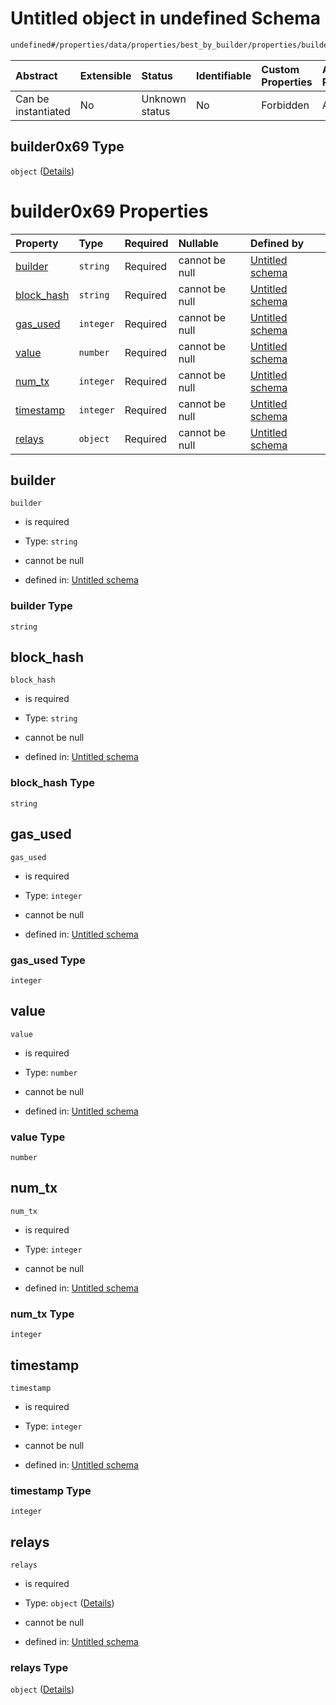 # Untitled object in undefined Schema

```txt
undefined#/properties/data/properties/best_by_builder/properties/builder0x69
```



| Abstract            | Extensible | Status         | Identifiable | Custom Properties | Additional Properties | Access Restrictions | Defined In                                                                          |
| :------------------ | :--------- | :------------- | :----------- | :---------------- | :-------------------- | :------------------ | :---------------------------------------------------------------------------------- |
| Can be instantiated | No         | Unknown status | No           | Forbidden         | Allowed               | none                | [bid\_summary.schema.json\*](../out/bid_summary.schema.json "open original schema") |

## builder0x69 Type

`object` ([Details](bid_summary-properties-data-properties-best_by_builder-properties-builder0x69.md))

# builder0x69 Properties

| Property                   | Type      | Required | Nullable       | Defined by                                                                                                                                                                                                                     |
| :------------------------- | :-------- | :------- | :------------- | :----------------------------------------------------------------------------------------------------------------------------------------------------------------------------------------------------------------------------- |
| [builder](#builder)        | `string`  | Required | cannot be null | [Untitled schema](bid_summary-properties-data-properties-best_by_builder-properties-builder0x69-properties-builder.md "undefined#/properties/data/properties/best_by_builder/properties/builder0x69/properties/builder")       |
| [block\_hash](#block_hash) | `string`  | Required | cannot be null | [Untitled schema](bid_summary-properties-data-properties-best_by_builder-properties-builder0x69-properties-block_hash.md "undefined#/properties/data/properties/best_by_builder/properties/builder0x69/properties/block_hash") |
| [gas\_used](#gas_used)     | `integer` | Required | cannot be null | [Untitled schema](bid_summary-properties-data-properties-best_by_builder-properties-builder0x69-properties-gas_used.md "undefined#/properties/data/properties/best_by_builder/properties/builder0x69/properties/gas_used")     |
| [value](#value)            | `number`  | Required | cannot be null | [Untitled schema](bid_summary-properties-data-properties-best_by_builder-properties-builder0x69-properties-value.md "undefined#/properties/data/properties/best_by_builder/properties/builder0x69/properties/value")           |
| [num\_tx](#num_tx)         | `integer` | Required | cannot be null | [Untitled schema](bid_summary-properties-data-properties-best_by_builder-properties-builder0x69-properties-num_tx.md "undefined#/properties/data/properties/best_by_builder/properties/builder0x69/properties/num_tx")         |
| [timestamp](#timestamp)    | `integer` | Required | cannot be null | [Untitled schema](bid_summary-properties-data-properties-best_by_builder-properties-builder0x69-properties-timestamp.md "undefined#/properties/data/properties/best_by_builder/properties/builder0x69/properties/timestamp")   |
| [relays](#relays)          | `object`  | Required | cannot be null | [Untitled schema](bid_summary-properties-data-properties-best_by_builder-properties-builder0x69-properties-relays.md "undefined#/properties/data/properties/best_by_builder/properties/builder0x69/properties/relays")         |

## builder



`builder`

* is required

* Type: `string`

* cannot be null

* defined in: [Untitled schema](bid_summary-properties-data-properties-best_by_builder-properties-builder0x69-properties-builder.md "undefined#/properties/data/properties/best_by_builder/properties/builder0x69/properties/builder")

### builder Type

`string`

## block\_hash



`block_hash`

* is required

* Type: `string`

* cannot be null

* defined in: [Untitled schema](bid_summary-properties-data-properties-best_by_builder-properties-builder0x69-properties-block_hash.md "undefined#/properties/data/properties/best_by_builder/properties/builder0x69/properties/block_hash")

### block\_hash Type

`string`

## gas\_used



`gas_used`

* is required

* Type: `integer`

* cannot be null

* defined in: [Untitled schema](bid_summary-properties-data-properties-best_by_builder-properties-builder0x69-properties-gas_used.md "undefined#/properties/data/properties/best_by_builder/properties/builder0x69/properties/gas_used")

### gas\_used Type

`integer`

## value



`value`

* is required

* Type: `number`

* cannot be null

* defined in: [Untitled schema](bid_summary-properties-data-properties-best_by_builder-properties-builder0x69-properties-value.md "undefined#/properties/data/properties/best_by_builder/properties/builder0x69/properties/value")

### value Type

`number`

## num\_tx



`num_tx`

* is required

* Type: `integer`

* cannot be null

* defined in: [Untitled schema](bid_summary-properties-data-properties-best_by_builder-properties-builder0x69-properties-num_tx.md "undefined#/properties/data/properties/best_by_builder/properties/builder0x69/properties/num_tx")

### num\_tx Type

`integer`

## timestamp



`timestamp`

* is required

* Type: `integer`

* cannot be null

* defined in: [Untitled schema](bid_summary-properties-data-properties-best_by_builder-properties-builder0x69-properties-timestamp.md "undefined#/properties/data/properties/best_by_builder/properties/builder0x69/properties/timestamp")

### timestamp Type

`integer`

## relays



`relays`

* is required

* Type: `object` ([Details](bid_summary-properties-data-properties-best_by_builder-properties-builder0x69-properties-relays.md))

* cannot be null

* defined in: [Untitled schema](bid_summary-properties-data-properties-best_by_builder-properties-builder0x69-properties-relays.md "undefined#/properties/data/properties/best_by_builder/properties/builder0x69/properties/relays")

### relays Type

`object` ([Details](bid_summary-properties-data-properties-best_by_builder-properties-builder0x69-properties-relays.md))
